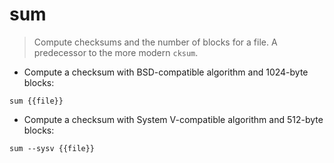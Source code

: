 # sum

> Compute checksums and the number of blocks for a file.
> A predecessor to the more modern `cksum`.

- Compute a checksum with BSD-compatible algorithm and 1024-byte blocks:

`sum {{file}}`

- Compute a checksum with System V-compatible algorithm and 512-byte blocks:

`sum --sysv {{file}}`
